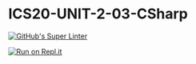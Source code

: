 # ICS20-UNIT-2-03-CSharp

[![GitHub's Super Linter](https://github.com/Curtis-Edwards/ICS20-UNIT-2-03-CSharp/workflows/GitHub's%20Super%20Linter/badge.svg)](https://github.com/Curtis-Edwards/ICS20-UNIT-2-03-CSharp/actions)

[![Run on Repl.it](https://repl.it/badge/github/Curtis-Edwards/ICS20-UNIT-2-03-CSharp)](https://repl.it/github/Curtis-Edwards/ICS20-UNIT-2-03-CSharp)
